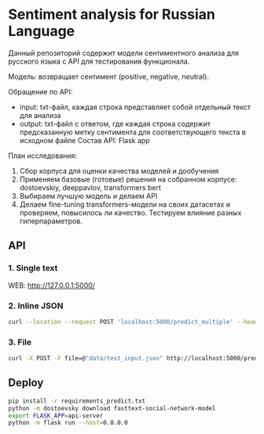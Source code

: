 # Sentiment analysis for Russian Language

Данный репозиторий содержит модели сентиментного анализа для русского языка c API для тестирования функционала.

Модель: возвращает сентимент (positive, negative, neutral).

Обращение по API:
- input: txt-файл, каждая строка представляет собой отдельный текст для анализа
- output: txt-файл с ответом, где каждая строка содержит предсказанную метку сентимента для соответствующего текста в исходном файле
Состав API: Flask app

План исследования:

1. Сбор корпуса для оценки качества моделей и дообучения
2. Применяем базовые (готовые) решения на собранном корпусе: dostoevskiy, deeppavlov, transformers bert
3. Выбираем лучшую модель и делаем API
4. Делаем fine-tuning transformers-модели на своих датасетах и проверяем, повысилось ли качество. Тестируем влияние разных гиперпараметров.

## API
### 1. Single text
WEB: http://127.0.0.1:5000/
### 2. Inline JSON
```bash
curl --location --request POST 'localhost:5000/predict_multiple' --header 'Content-Type: application/json' --data-raw '[{"text": "Привет"}, {"text": "Все очень плохо"}]'
```

### 3. File
```bash
curl -X POST -F file=@"data/test_input.json" http://localhost:5000/predict_file
```

## Deploy
```bash
pip install -r requirements_predict.txt
python -m dostoevsky download fasttext-social-network-model
export FLASK_APP=api-server
python -m flask run --host=0.0.0.0
```
